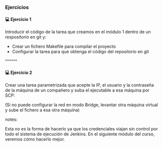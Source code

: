 ### Ejercicios

#### 💻️ Ejercicio 1

Introducir el código de la tarea que creamos en el módulo 1 dentro de
un respositorio en git y:

* Crear un fichero Makefile para compilar el proyecto
* Configurar la tarea para que obtenga el código del repositorio en git

^^^^^^

#### 💻️ Ejercicio 2

Crear una tarea parametrizada que acepte la IP, el usuario y la contraseña
de la máquina de un compañero y suba el ejecutable a esa máquina por SCP:

(Si no puede configurar la red en modo Bridge, levantar otra máquina virtual y sube el fichero a esa otra máquina)


notes:

Esta no es la forma de hacerlo ya que los credenciales viajan sin control por todo el
sistema de ejecución de Jenkins. En el siguiente módulo del curso, veremos cómo hacerlo
mejor.
